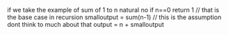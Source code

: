 if we take the example of sum of 1 to n natural no 
if n==0
return 1 // that is the base case in recursion
smalloutput = sum(n-1) // this is the assumption dont think to much about that
output = n + smalloutput